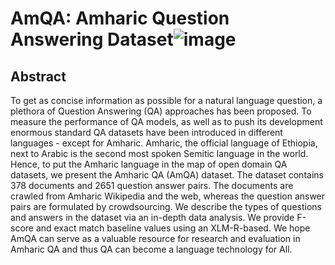 # AmQA: Amharic Question Answering Dataset![image](https://user-images.githubusercontent.com/4354740/149789054-af05ba79-b03e-47d2-a5df-08fe24651822.png)

## Abstract
To get as concise information as possible for a natural language question, a plethora of Question Answering (QA) approaches has been proposed. To measure the performance of QA models, as well as to push its development enormous standard QA datasets have been introduced in different languages - except for Amharic. Amharic, the official language of Ethiopia, next to Arabic is the second most spoken Semitic language in the world. Hence, to put the Amharic language in the map of open domain QA datasets, we present the Amharic QA (AmQA) dataset. The dataset contains 378 documents and 2651 question answer pairs. The documents are crawled from Amharic Wikipedia and the web, whereas the question answer pairs are formulated by crowdsourcing. We describe the types of questions and answers in the dataset via an in-depth data analysis. We provide F-score and exact match baseline values using an XLM-R-based. We hope AmQA can serve as a valuable resource for research and evaluation in Amharic QA and thus QA can become a language technology for All.

